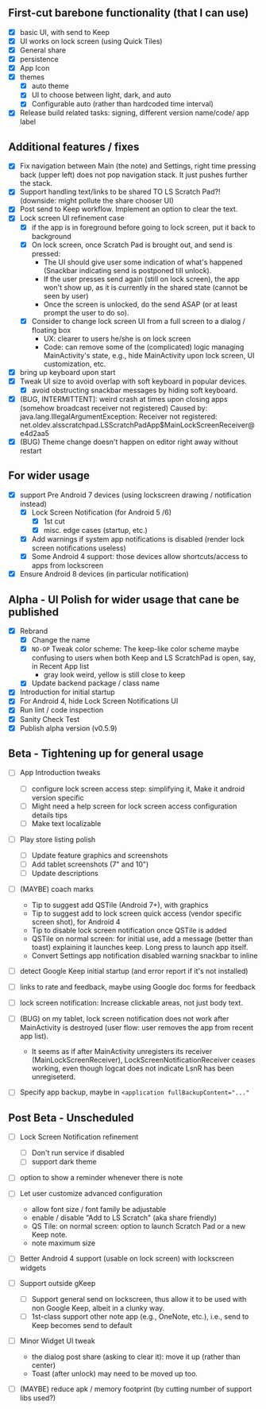 ## First-cut barebone functionality (that I can use)
- [x] basic UI, with send to Keep
- [x] UI works on lock screen (using Quick Tiles)
- [x] General share
- [x] persistence
- [x] App Icon
- [x] themes
    - [x] auto theme
    - [x] UI to choose between light, dark, and auto
    - [x] Configurable auto (rather than hardcoded time interval)
- [x] Release build related tasks: signing, different version name/code/ app label

## Additional features / fixes
- [x] Fix navigation between Main (the note) and Settings, right time pressing back (upper left) does not pop navigation stack. 
It just pushes further the stack.
- [x] Support handling text/links to be shared TO LS Scratch Pad?! (downside: might pollute the share chooser UI)
- [x] Post send to Keep workflow. Implement an option to clear the text.
- [x] Lock screen UI refinement case
    - [x] if the app is in foreground before going to lock screen, put it back to background
    - [x] On lock screen, once Scratch Pad is brought out, and send is pressed:
        - The UI should give user some indication of what's happened (Snackbar indicating send is postponed till unlock).
        - If the user presses send again (still on lock screen), the app won't show up, as
        it is currently in the shared state (cannot be seen by user)
        - Once the screen is unlocked, do the send ASAP (or at least prompt the user to do so).
    - [x] Consider to change lock screen UI from a full screen to a dialog / floating box
        - UX: clearer to users he/she is on lock screen
        - Code: can remove some of the (complicated) logic managing MainActivity's state, e.g., 
         hide MainActivity upon lock screen, UI customization, etc.
- [x] bring up keyboard upon start
- [x] Tweak UI size to avoid overlap with soft keyboard in popular devices.
  - [x] avoid obstructing snackbar messages by hiding soft keyboard.  

- [x] (BUG, INTERMITTENT]: weird crash at times upon closing apps (somehow broadcast receiver not registered)
  Caused by: java.lang.IllegalArgumentException: Receiver not registered: net.oldev.alsscratchpad.LSScratchPadApp$MainLockScreenReceiver@e4d2aa5
- [x] (BUG) Theme change doesn't happen on editor right away without restart
  
## For wider usage        
- [x] support Pre Android 7 devices (using lockscreen drawing / notification instead)
  - [x] Lock Screen Notification (for Android 5 /6)
    - [x] 1st cut
    - [x] misc. edge cases (startup, etc.)
  - [x] Add warnings if system app notifications is disabled (render lock screen notifications useless)
  - [x] Some Android 4 support: those devices allow shortcuts/access to apps from lockscreen
- [x] Ensure Android 8 devices (in particular notification)

## Alpha - UI Polish for wider usage that cane be published    
- [x] Rebrand
  - [x] Change the name
  - [x] `NO-OP` Tweak color scheme: The keep-like color scheme maybe confusing to users when both Keep and LS ScratchPad is open, say, in Recent App list
    - gray look weird, yellow is still close to keep
  - [x] Update backend package / class name  
  
- [x] Introduction for initial startup
- [x] For Android 4, hide Lock Screen Notifications UI
- [x] Run lint / code inspection
- [x] Sanity Check Test
- [x] Publish alpha version (v0.5.9) 

## Beta - Tightening up for general usage
- [ ] App Introduction tweaks
  - [ ] configure lock screen access step: simplifying it, Make it android version specific
  - [ ] Might need a help screen for lock screen access configuration details tips
  - [ ] Make text localizable

- [ ] Play store listing polish
  - [ ] Update feature graphics and screenshots
  - [ ] Add tablet screenshots (7" and 10")
  - [ ] Update descriptions
  
- [ ] (MAYBE) coach marks
  - Tip to suggest add QSTile (Android 7+), with graphics
  - Tip to suggest add to lock screen quick access (vendor specific screen shot), for Android 4
  - Tip to disable lock screen notification once QSTile is added
  - QSTile on normal screen: for initial use, add a message (better than toast) explaining it launches keep. Long press to launch app itself.
  - Convert Settings app notification disabled warning snackbar to inline 
      
- [ ] detect Google Keep initial startup (and error report if it's not installed)

- [ ] links to rate and feedback, maybe using Google doc forms for feedback

- [ ] lock screen notification: Increase clickable areas, not just body text.

- [ ] (BUG) on my tablet, lock screen notification does not work after MainActivity is destroyed (user flow: user removes the app from recent app list). 
  - It seems as if after MainActivity unregisters its receiver (MainLockScreenReceiver), LockScreenNotificationReceiver ceases working, even though logcat does not indicate LsnR has been unregiseterd.

- [ ] Specify app backup, maybe in `<application fullBackupContent="..."`


## Post Beta - Unscheduled 
- [ ] Lock Screen Notification refinement
  - [ ] Don't run service if disabled      
  - [ ] support dark theme

- [ ] option to show a reminder whenever there is note
- [ ] Let user customize advanced configuration
   - allow font size / font family be adjustable
   - enable / disable "Add to LS Scratch" (aka share friendly)
   - QS Tile: on normal screen: option to launch Scratch Pad or a new Keep note.
   - note maximum size 

- [ ] Better Android 4 support (usable on lock screen) with lockscreen widgets 

- [ ] Support outside gKeep
   - [ ] Support general send on lockscreen, thus allow it to be used with non Google Keep, albeit in a clunky way.
   - [ ] 1st-class support other note app (e.g., OneNote, etc.), i.e., send to Keep becomes send to default

- [ ] Minor Widget UI tweak
  - the dialog post share (asking to clear it): move it up (rather than center)
  - Toast (after unlock) may need to be moved up too.

- [ ] (MAYBE) reduce apk / memory footprint (by cutting number of support libs used?)

